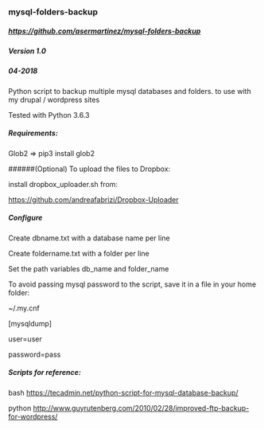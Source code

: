 ### mysql-folders-backup

##### https://github.com/asermartinez/mysql-folders-backup
##### Version 1.0
##### 04-2018

 Python script to backup multiple mysql databases and folders.
 to use with my drupal / wordpress sites

 Tested with Python 3.6.3

##### Requirements: 
 Glob2 => pip3 install glob2

######(Optional) To upload the files to Dropbox:
 
 install dropbox_uploader.sh from:

 https://github.com/andreafabrizi/Dropbox-Uploader

##### Configure

 Create dbname.txt with a database name per line

 Create foldername.txt with a folder per line

 Set the path variables db_name and folder_name

 To avoid passing mysql password to the script, save it in a file in your home folder:

 ~/.my.cnf

 [mysqldump]

 user=user

 password=pass

##### Scripts for reference:

 bash 
 https://tecadmin.net/python-script-for-mysql-database-backup/

 python http://www.guyrutenberg.com/2010/02/28/improved-ftp-backup-for-wordpress/
